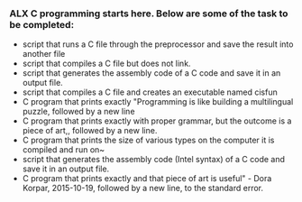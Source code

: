 ### ALX C programming starts here. Below are some of the task to be completed:
- script that runs a C file through the preprocessor and save the result into another file
- script that compiles a C file but does not link.
- script that generates the assembly code of a C code and save it in an output file.
- script that compiles a C file and creates an executable named cisfun
- C program that prints exactly "Programming is like building a multilingual puzzle, followed by a new line
- C program that prints exactly with proper grammar, but the outcome is a piece of art,, followed by a new line.
- C program that prints the size of various types on the computer it is compiled and run on~
- script that generates the assembly code (Intel syntax) of a C code and save it in an output file.
- C program that prints exactly and that piece of art is useful" - Dora Korpar, 2015-10-19, followed by a new line, to the standard error. 
